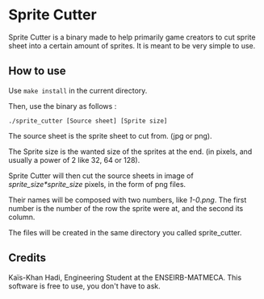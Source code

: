 # Sprite Cutter

Sprite Cutter is a binary made to help primarily game creators to cut sprite sheet into a certain amount of sprites.
It is meant to be very simple to use.

## How to use

Use `make install` in the current directory.

Then, use the binary as follows :

`./sprite_cutter [Source sheet] [Sprite size]`

The source sheet is the sprite sheet to cut from. (jpg or png).

The Sprite size is the wanted size of the sprites at the end. (in pixels, and usually a power of 2 like 32, 64 or 128).

Sprite Cutter will then cut the source sheets in image of *sprite_size\*sprite_size* pixels, in the form of png files.

Their names will be composed with two numbers, like *1-0.png*. The first number is the number of the row the sprite were at, and the second its column.

The files will be created in the same directory you called sprite_cutter.

## Credits

Kaïs-Khan Hadi, Engineering Student at the ENSEIRB-MATMECA.
This software is free to use, you don't have to ask.
